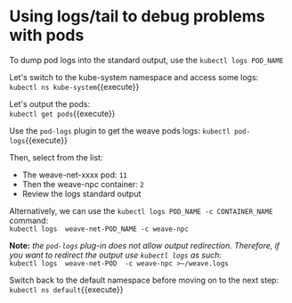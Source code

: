 # Using logs/tail to debug problems with pods  

To dump pod logs into the standard output, use the `kubectl logs POD_NAME`

Let's switch to the kube-system namespace and access some logs:  
`kubectl ns kube-system`{{execute}}  

Let's output the pods:  
`kubectl get pods`{{execute}}

Use the `pod-logs` plugin to get the weave pods logs:
`kubectl pod-logs`{{execute}}  


Then, select from the list:  
- The weave-net-xxxx pod: `11`  
- Then the weave-npc container: `2`  
- Review the logs standard output  


Alternatively, we can use the `kubectl logs POD_NAME -c CONTAINER_NAME` command:  
`kubectl logs  weave-net-POD_NAME -c weave-npc`

**Note:** *the `pod-logs` plug-in does not allow output redirection. Therefore, if you want to redirect the output use `kubectl logs` as such:*  
`kubectl logs  weave-net-POD  -c weave-npc >~/weave.logs`  


Switch back to the default namespace before moving on to the next step:  
`kubectl ns default`{{execute}}
